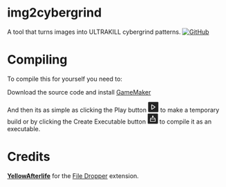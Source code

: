 # img2cybergrind

 A tool that turns images into ULTRAKILL cybergrind patterns.
 [![GitHub](https://img.shields.io/github/license/lerp32/img2cybergrind?logo=github)](https://github.com/lerp32/img2cybergrind/LICENSE/)

# Compiling

 To compile this for yourself you need to:

 Download the source code and install [GameMaker](https://gamemaker.io/)

 And then its as simple as clicking the Play button <img src="githubimages/Icon_PlayGame.png" alt="Play Button"/> to make a temporary build or by clicking the Create Executable button <img src="githubimages/Icon_Compile.png" alt="Create Executable Button"/> to compile it as an executable.

# Credits

 [**YellowAfterlife**](https://twitter.com/yellowafterlife/) for the [File Dropper](https://yellowafterlife.itch.io/gamemaker-file-dropper/) extension.